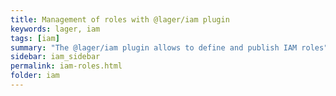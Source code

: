 ```yaml
---
title: Management of roles with @lager/iam plugin
keywords: lager, iam
tags: [iam]
summary: "The @lager/iam plugin allows to define and publish IAM roles"
sidebar: iam_sidebar
permalink: iam-roles.html
folder: iam
---
```


